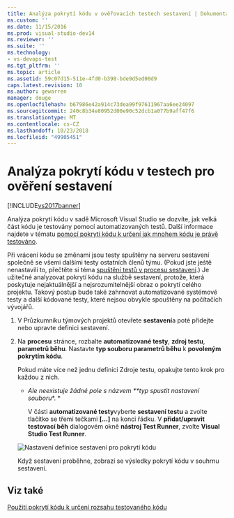 ```yaml
---
title: Analýza pokrytí kódu v ověřovacích testech sestavení | Dokumentace Microsoftu
ms.custom: ''
ms.date: 11/15/2016
ms.prod: visual-studio-dev14
ms.reviewer: ''
ms.suite: ''
ms.technology:
- vs-devops-test
ms.tgt_pltfrm: ''
ms.topic: article
ms.assetid: 59c07d15-511e-4fd0-b398-bde9d5ed00d9
caps.latest.revision: 10
ms.author: gewarren
manager: douge
ms.openlocfilehash: b67986e42a914c73dea99f97611967aa6ee24097
ms.sourcegitcommit: 240c8b34e80952d00e90c52dcb1a077b9aff47f6
ms.translationtype: MT
ms.contentlocale: cs-CZ
ms.lasthandoff: 10/23/2018
ms.locfileid: "49905451"
---
```

# <a name="analyzing-code-coverage-in-build-verification-tests"></a>Analýza pokrytí kódu v testech pro ověření sestavení
[!INCLUDE[vs2017banner](../includes/vs2017banner.md)]

Analýza pokrytí kódu v sadě Microsoft Visual Studio se dozvíte, jak velká část kódu je testovány pomocí automatizovaných testů. Další informace najdete v tématu [pomocí pokrytí kódu k určení jak mnohem kódu je právě testováno](../test/using-code-coverage-to-determine-how-much-code-is-being-tested.md).  
  
 Při vrácení kódu se změnami jsou testy spuštěny na serveru sestavení společně se všemi dalšími testy ostatních členů týmu. (Pokud jste ještě nenastavili to, přečtěte si téma [spuštění testů v procesu sestavení](http://msdn.microsoft.com/library/d05743a1-c5cf-447e-bed9-bed3cb595e38).) Je užitečné analyzovat pokrytí kódu na službě sestavení, protože, která poskytuje nejaktuálnější a nejsrozumitelnější obraz o pokrytí celého projektu. Takový postup bude také zahrnovat automatizované systémové testy a další kódované testy, které nejsou obvykle spouštěny na počítačích vývojářů.  
  
1. V Průzkumníku týmových projektů otevřete **sestavení**a poté přidejte nebo upravte definici sestavení.  
  
2. Na **procesu** stránce, rozbalte **automatizované testy**, **zdroj testu**, **parametrů běhu**. Nastavte **typ souboru parametrů běhu** k **povoleným pokrytím kódu**.  
  
    Pokud máte více než jednu definici Zdroje testu, opakujte tento krok pro každou z nich.  
  
   - <em>Ale neexistuje žádné pole s názvem **typ spustit nastavení souboru</em>*. *  
  
      V části **automatizované testy**vyberte **sestavení testu** a zvolte tlačítko se třemi tečkami **[...]**  na konci řádku. V **přidat/upravit testovací běh** dialogovém okně **nástroj Test Runner**, zvolte **Visual Studio Test Runner**.  
  
   ![Nastavení definice sestavení pro pokrytí kódu](../test/media/codecoverage-plaincc.png "CodeCoverage plainCC")  
  
   Když sestavení proběhne, zobrazí se výsledky pokrytí kódu v souhrnu sestavení.  
  
## <a name="see-also"></a>Viz také  
 [Použití pokrytí kódu k určení rozsahu testovaného kódu](../test/using-code-coverage-to-determine-how-much-code-is-being-tested.md)



